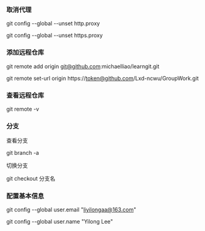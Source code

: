 

### 取消代理

git config --global --unset http.proxy

git config --global --unset https.proxy

### 添加远程仓库

git remote add origin git@github.com:michaelliao/learngit.git

git remote set-url origin https://token@github.com/Lxd-ncwu/GroupWork.git

### 查看远程仓库

git remote -v

### 分支

查看分支

git branch -a

切换分支

git checkout 分支名

### 配置基本信息

git config --global user.email "liyilongaa@163.com"

git config --global user.name "Yilong Lee"

